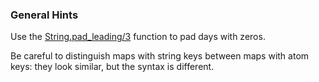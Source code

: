 ### General Hints

Use the [String.pad_leading/3](https://hexdocs.pm/elixir/String.html#pad_leading/3) function to pad days with zeros.

Be careful to distinguish maps with string keys between maps with atom keys: they look similar, but the syntax is different.
